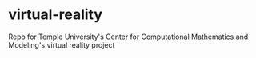# virtual-reality
Repo for Temple University's Center for Computational Mathematics and Modeling's virtual reality project
